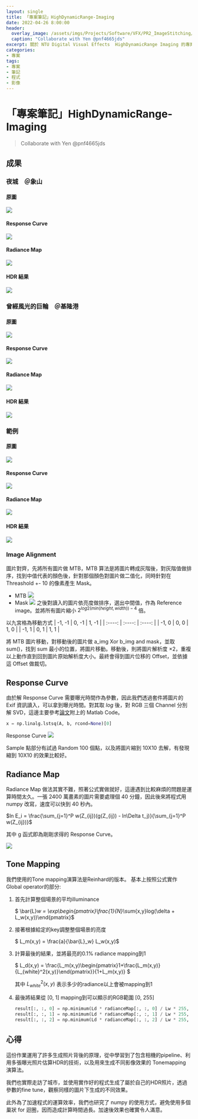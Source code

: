 ```yaml
---
layout: single
title: 「專案筆記」HighDynamicRange-Imaging
date: 2022-04-26 8:00:00
header:
  overlay_image: /assets/imgs/Projects/Software/VFX/PR2_ImageStitching/Results/101.jpg
  caption: "Collaborate with Yen @pnf4665jds"
excerpt: 關於 NTU Digital Visual Effects  HighDynamicRange Imaging 的專案實作筆記
categories:
- 專案
tags:
- 專案
- 筆記
- 程式
- 影像
---
```

# 「專案筆記」HighDynamicRange-Imaging

> Collaborate with Yen @pnf4665jds

## 成果
### 夜城　＠象山
#### 原圖
![](/assets/imgs/Projects/Software/VFX/PR1_HDR/our_imgs/DSC00174-2.JPG)
#### Response Curve
![](/assets/imgs/Projects/Software/VFX/PR1_HDR/results/Elephant_mountain_101/Response_curve.png)
#### Radiance Map
![](/assets/imgs/Projects/Software/VFX/PR1_HDR/results/Elephant_mountain_101/Radiance_map.png)
#### HDR 結果
![](/assets/imgs/Projects/Software/VFX/PR1_HDR/results/Elephant_mountain_101/ldr_0.2.jpg)

### 曾經風光的巨輪　＠基隆港
#### 原圖
![](/assets/imgs/Projects/Software/VFX/PR1_HDR/our_imgs/ship_5.jpg)
#### Response Curve
![](/assets/imgs/Projects/Software/VFX/PR1_HDR/results/ship/ship_response_curve.png)
#### Radiance Map
![](/assets/imgs/Projects/Software/VFX/PR1_HDR/results/ship/ship_radiance_map.png)
#### HDR 結果
![](/assets/imgs/Projects/Software/VFX/PR1_HDR/results/ship/result.jpg)

### 範例
#### 原圖
![](/assets/imgs/Projects/Software/VFX/PR1_HDR/img06.jpg)
#### Response Curve
![](/assets/imgs/Projects/Software/VFX/PR1_HDR/results/room/response_curve.png)
#### Radiance Map
![](/assets/imgs/Projects/Software/VFX/PR1_HDR/results/room/radiance_map.png)
#### HDR 結果
![](/assets/imgs/Projects/Software/VFX/PR1_HDR/results/room/results.jpg)

### Image Alignment
圖片對齊，先將所有圖片做 MTB，MTB 算法是將圖片轉成灰階後，對灰階值做排序，找到中值代表的顏色後，針對那個顏色對圖片做二值化，同時針對在 Threashold +- 10 的像素產生 Mask。
* MTB
![](/assets/imgs/Projects/Software/VFX/PR1_HDR/doc/imgs/mtb.jpg)
* Mask
![](/assets/imgs/Projects/Software/VFX/PR1_HDR/doc/imgs/mask.jpg)
之後對讀入的圖片依亮度做排序，選出中間值，作為 Reference image。並將所有圖片縮小 $2^{log2(min(height, width)) - 4}$ 倍。

以九宮格為移動方式
| -1, -1 | 0, -1 | 1, -1 |
| :----: | :----: | :----: |
| -1, 0 | 0, 0 | 1, 0 |
| -1, 1 | 0, 1 | 1, 1 |

將 MTB 圖片移動，對移動後的圖片做 a_img Xor b_img and mask，並取 sum()，找到 sum 最小的位置，將圖片移動。移動後，則將圖片解析度 ×2，重複以上動作直到回到圖片原始解析度大小。最終會得到圖片位移的 Offset，並依據這 Offset 做裁切。

## Response Curve
由於解 Response Curve 需要曝光時間作為參數，因此我們透過套件將圖片的 Exif 資訊讀入，可以拿到曝光時間。對其取 $log$ 後，對 RGB 三個 Channel 分別解 SVD，這邊主要參考[論文](http://www.pauldebevec.com/Research/HDR/debevec-siggraph97.pdf)附上的 Matlab Code。

``` python
x = np.linalg.lstsq(A, b, rcond=None)[0]
```
 Response Curve
![](/assets/imgs/Projects/Software/VFX/PR1_HDR/results/room/response_curve.png)

Sample 點部分有試過 Random 100 個點，以及將圖片縮到 10X10 去解，有發現縮到 10X10 的效果比較好。

## Radiance Map
Radiance Map 做法其實不難，照著公式實做就好，這邊遇到比較麻煩的問題是運算時間太久。一張 2400 萬畫素的圖片需要處理個 40 分鐘，因此後來將程式用 numpy 改寫，速度可以快到 40 秒內。

$ln E_i = \frac{\sum_{j=1}^P w(Z_{ij})(g(Z_{ij}) - ln\Delta t_j)}{\sum_{j=1}^P w(Z_{ij})}$

其中 g 函式即為剛剛求得的 Response Curve。

![](/assets/imgs/Projects/Software/VFX/PR1_HDR/results/room/radiance_map.png)

## Tone Mapping
我們使用的Tone mapping演算法是Reinhard的版本。
基本上按照公式實作Global operator的部分:

1. 首先計算整個場景的平均illuminance

    $ \bar{L}_w = \exp\begin{pmatrix}\frac{1}{N}\sum_{x,y}log(\delta + L_w(x,y))\end{pmatrix}$

2. 接著根據給定的key調整整個場景的亮度

    $ L_m(x,y) = \frac{a}{\bar{L}_w} L_w(x,y)$

3. 計算最後的結果，並將最亮的0.1% radiance mapping到1

    $ L_d(x,y) = \frac{L_m(x,y)\begin{pmatrix}1+\frac{L_m(x,y)}{L_{white}^2(x,y)}\end{pmatrix}}{1+L_m(x,y)} $

    其中 $L_{white}^2(x,y)$ 表示多少的radiance以上會被mapping到1

4. 最後將結果從 [0, 1] mapping到可以顯示的RGB範圍 [0, 255]
    ```python
    result[:, :, 0] = np.minimum(Ld * radianceMap[:, :, 0] / Lw * 255, 255)
    result[:, :, 1] = np.minimum(Ld * radianceMap[:, :, 1] / Lw * 255, 255)
    result[:, :, 2] = np.minimum(Ld * radianceMap[:, :, 2] / Lw * 255, 255)
    ```

## 心得
這份作業運用了許多生成照片背後的原理，從中學習到了包含相機的pipeline、利用多張曝光照片估算HDR的技術，以及用來生成不同影像效果的 Tonemapping 演算法。

我們也實際走訪了城市，並使用實作好的程式生成了屬於自己的HDR照片，透過參數的fine tune，觀察同樣的圖片下生成的不同效果。

此外為了加速程式的運算效率，我們也研究了 numpy 的使用方式，避免使用多個巢狀 for 迴圈，因而造成計算時間過長。加速後效果也確實令人滿意。